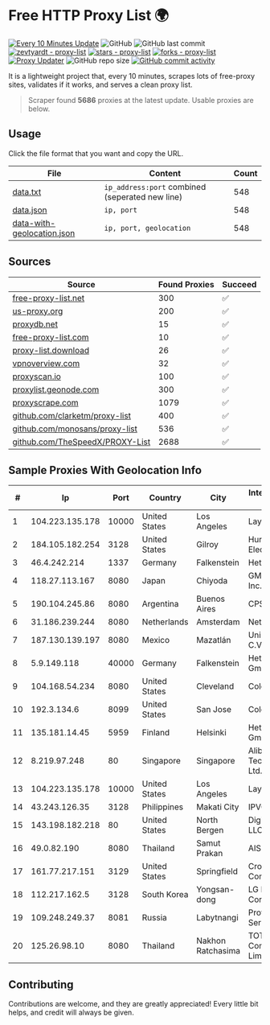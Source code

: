
# Free HTTP Proxy List 🌍

[![Every 10 Minutes Update](https://github.com/mertguvencli/http-proxy-list/actions/workflows/main.yml/badge.svg?branch=main)](https://github.com/mertguvencli/http-proxy-list/actions/workflows/main.yml)
![GitHub](https://img.shields.io/github/license/mertguvencli/http-proxy-list)
![GitHub last commit](https://img.shields.io/github/last-commit/mertguvencli/http-proxy-list)
[![zevtyardt - proxy-list](https://img.shields.io/static/v1?label=zevtyardt&message=proxy-list&color=blue&logo=github)](https://github.com/zevtyardt/proxy-list "Go to GitHub repo")
[![stars - proxy-list](https://img.shields.io/github/stars/zevtyardt/proxy-list?style=social)](https://github.com/zevtyardt/proxy-list)
[![forks - proxy-list](https://img.shields.io/github/forks/zevtyardt/proxy-list?style=social)](https://github.com/zevtyardt/proxy-list)
[![Proxy Updater](https://github.com/zevtyardt/proxy-list/workflows/Proxy%20Updater/badge.svg)](https://github.com/zevtyardt/proxy-list/actions?query=workflow:"Proxy+Updater")
![GitHub repo size](https://img.shields.io/github/repo-size/zevtyardt/proxy-list)
[![GitHub commit activity](https://img.shields.io/github/commit-activity/m/zevtyardt/proxy-list?logo=commits)](https://github.com/zevtyardt/proxy-list/commits/main)

It is a lightweight project that, every 10 minutes, scrapes lots of free-proxy sites, validates if it works, and serves a clean proxy list.

> Scraper found **5686** proxies at the latest update. Usable proxies are below.

## Usage

Click the file format that you want and copy the URL.

|File|Content|Count|
|----|-------|-----|
|[data.txt](https://raw.githubusercontent.com/mertguvencli/http-proxy-list/main/proxy-list/data.txt)|`ip_address:port` combined (seperated new line)|548|
|[data.json](https://raw.githubusercontent.com/mertguvencli/http-proxy-list/main/proxy-list/data.json)|`ip, port`|548|
|[data-with-geolocation.json](https://raw.githubusercontent.com/mertguvencli/http-proxy-list/main/proxy-list/data-with-geolocation.json)|`ip, port, geolocation`|548|

## Sources

|Source|Found Proxies|Succeed|
|------|-------------|-------|
|[free-proxy-list.net](https://free-proxy-list.net)|300|✅|
|[us-proxy.org](https://www.us-proxy.org)|200|✅|
|[proxydb.net](http://proxydb.net)|15|✅|
|[free-proxy-list.com](https://free-proxy-list.com/?page=&port=&type%5B%5D=http&type%5B%5D=https&up_time=0&search=Search)|10|✅|
|[proxy-list.download](https://www.proxy-list.download/HTTP)|26|✅|
|[vpnoverview.com](https://vpnoverview.com/privacy/anonymous-browsing/free-proxy-servers)|32|✅|
|[proxyscan.io](https://www.proxyscan.io)|100|✅|
|[proxylist.geonode.com](https://proxylist.geonode.com/api/proxy-list?limit=300&page=1&sort_by=lastChecked&sort_type=desc&protocols=http,https)|300|✅|
|[proxyscrape.com](https://api.proxyscrape.com/v2/?request=displayproxies&protocol=http&timeout=10000&country=all&ssl=all&anonymity=all)|1079|✅|
|[github.com/clarketm/proxy-list](https://raw.githubusercontent.com/clarketm/proxy-list/master/proxy-list-raw.txt)|400|✅|
|[github.com/monosans/proxy-list](https://raw.githubusercontent.com/monosans/proxy-list/main/proxies/http.txt)|536|✅|
|[github.com/TheSpeedX/PROXY-List](https://raw.githubusercontent.com/TheSpeedX/PROXY-List/master/http.txt)|2688|✅|


## Sample Proxies With Geolocation Info

|#|Ip|Port|Country|City|Internet Service Provider|
|-|--|----|-------|----|-------------------------|
|1|104.223.135.178|10000|United States|Los Angeles|LayerHost|
|2|184.105.182.254|3128|United States|Gilroy|Hurricane Electric LLC|
|3|46.4.242.214|1337|Germany|Falkenstein|Hetzner|
|4|118.27.113.167|8080|Japan|Chiyoda|GMO Internet, Inc.|
|5|190.104.245.86|8080|Argentina|Buenos Aires|CPS|
|6|31.186.239.244|8080|Netherlands|Amsterdam|NetSkope Inc|
|7|187.130.139.197|8080|Mexico|Mazatlán|Uninet S.A. de C.V.|
|8|5.9.149.118|40000|Germany|Falkenstein|Hetzner Online GmbH|
|9|104.168.54.234|8080|United States|Cleveland|ColoCrossing|
|10|192.3.134.6|8099|United States|San Jose|ColoCrossing|
|11|135.181.14.45|5959|Finland|Helsinki|Hetzner Online GmbH|
|12|8.219.97.248|80|Singapore|Singapore|Alibaba (US) Technology Co., Ltd.|
|13|104.223.135.178|10000|United States|Los Angeles|LayerHost|
|14|43.243.126.35|3128|Philippines|Makati City|IPVG|
|15|143.198.182.218|80|United States|North Bergen|DigitalOcean, LLC|
|16|49.0.82.190|8080|Thailand|Samut Prakan|AIS-Fibre|
|17|161.77.217.151|3129|United States|Springfield|Crocker Communications|
|18|112.217.162.5|3128|South Korea|Yongsan-dong|LG DACOM Corporation|
|19|109.248.249.37|8081|Russia|Labytnangi|Proftelecom-Service Ltd|
|20|125.26.98.10|8080|Thailand|Nakhon Ratchasima|TOT Public Company Limited|



## Contributing

Contributions are welcome, and they are greatly appreciated! Every
little bit helps, and credit will always be given.

